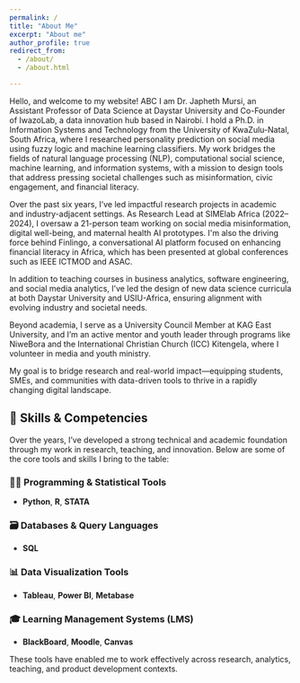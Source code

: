 ```yaml
---
permalink: /
title: "About Me"
excerpt: "About me"
author_profile: true
redirect_from: 
  - /about/
  - /about.html

--- 
```

Hello, and welcome to my website! ABC
I am Dr. Japheth Mursi, an Assistant Professor of Data Science at Daystar University and Co-Founder of IwazoLab, a data innovation hub based in Nairobi. I hold a Ph.D. in Information Systems and Technology from the University of KwaZulu-Natal, South Africa, where I researched personality prediction on social media using fuzzy logic and machine learning classifiers. My work bridges the fields of natural language processing (NLP), computational social science, machine learning, and information systems, with a mission to design tools that address pressing societal challenges such as misinformation, civic engagement, and financial literacy.

Over the past six years, I’ve led impactful research projects in academic and industry-adjacent settings. As Research Lead at SIMElab Africa (2022–2024), I oversaw a 21-person team working on social media misinformation, digital well-being, and maternal health AI prototypes. I'm also the driving force behind Finlingo, a conversational AI platform focused on enhancing financial literacy in Africa, which has been presented at global conferences such as IEEE ICTMOD and ASAC.

In addition to teaching courses in business analytics, software engineering, and social media analytics, I’ve led the design of new data science curricula at both Daystar University and USIU-Africa, ensuring alignment with evolving industry and societal needs.

Beyond academia, I serve as a University Council Member at KAG East University, and I’m an active mentor and youth leader through programs like NiweBora and the International Christian Church (ICC) Kitengela, where I volunteer in media and youth ministry.

My goal is to bridge research and real-world impact—equipping students, SMEs, and communities with data-driven tools to thrive in a rapidly changing digital landscape.

 

## 🧠 Skills & Competencies

Over the years, I’ve developed a strong technical and academic foundation through my work in research, teaching, and innovation. Below are some of the core tools and skills I bring to the table:

### 👨‍💻 Programming & Statistical Tools  
- **Python**, **R**, **STATA**

### 🗃️ Databases & Query Languages  
- **SQL**

### 📊 Data Visualization Tools  
- **Tableau**, **Power BI**, **Metabase**

### 🎓 Learning Management Systems (LMS)  
- **BlackBoard**, **Moodle**, **Canvas**

These tools have enabled me to work effectively across research, analytics, teaching, and product development contexts.